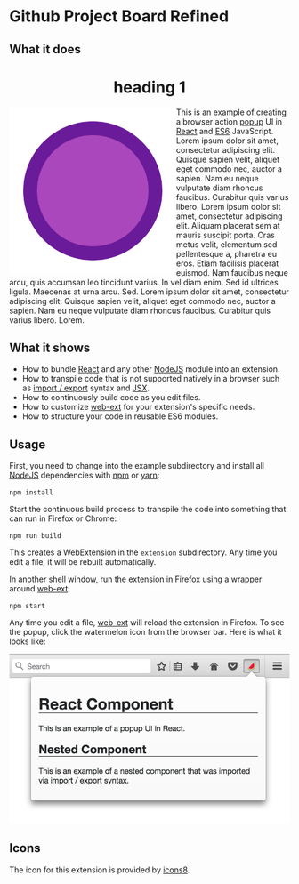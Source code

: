 # Github Project Board Refined


## What it does 
<center> <h1>heading 1</h1> </center>
<img src="https://github.com/falcucci/github-board-refined/blob/master/extension/images/icons8-100%25-480.png" align="left" width="300">

This is an example of creating a browser action
[popup](https://developer.mozilla.org/en-US/Add-ons/WebExtensions/Add_a_button_to_the_toolbar#Adding_a_popup)
UI in [React][react] and [ES6](http://es6-features.org/) JavaScript. Lorem ipsum dolor sit amet, consectetur adipiscing elit. Quisque sapien velit, aliquet eget commodo nec, auctor a sapien. Nam eu neque vulputate diam rhoncus faucibus. Curabitur quis varius libero. Lorem ipsum dolor sit amet, consectetur adipiscing elit. Aliquam placerat sem at mauris suscipit porta. Cras metus velit, elementum sed pellentesque a, pharetra eu eros. Etiam facilisis placerat euismod. Nam faucibus neque arcu, quis accumsan leo tincidunt varius. In vel diam enim. Sed id ultrices ligula. Maecenas at urna arcu. Sed. Lorem ipsum dolor sit amet, consectetur adipiscing elit. Quisque sapien velit, aliquet eget commodo nec, auctor a sapien. Nam eu neque vulputate diam rhoncus faucibus. Curabitur quis varius libero. Lorem.
 

## What it shows

* How to bundle [React][react] and any other [NodeJS][nodejs] module into an
  extension.
* How to transpile code that is not supported natively in
  a browser such as
  [import / export](https://developer.mozilla.org/en-US/docs/Web/JavaScript/Reference/Statements/import)
  syntax and [JSX](https://facebook.github.io/react/docs/jsx-in-depth.html).
* How to continuously build code as you edit files.
* How to customize [web-ext][web-ext] for your extension's specific needs.
* How to structure your code in reusable ES6 modules.

## Usage

First, you need to change into the example subdirectory and install all
[NodeJS][nodejs] dependencies with [npm](http://npmjs.com/) or
[yarn](https://yarnpkg.com/):

    npm install

Start the continuous build process to transpile the code into something that
can run in Firefox or Chrome:

    npm run build

This creates a WebExtension in the `extension` subdirectory.
Any time you edit a file, it will be rebuilt automatically.

In another shell window, run the extension in Firefox using a wrapper
around [web-ext][web-ext]:

    npm start

Any time you edit a file, [web-ext][web-ext] will reload the extension
in Firefox. To see the popup, click the watermelon icon from the browser bar.
Here is what it looks like:

![popup screenshot](screenshots/popup.png "React popup screenshot")

[react]: https://facebook.github.io/react/
[nodejs]: https://nodejs.org/en/
[web-ext]: https://developer.mozilla.org/en-US/Add-ons/WebExtensions/Getting_started_with_web-ext

## Icons

The icon for this extension is provided by [icons8](https://icons8.com/).
